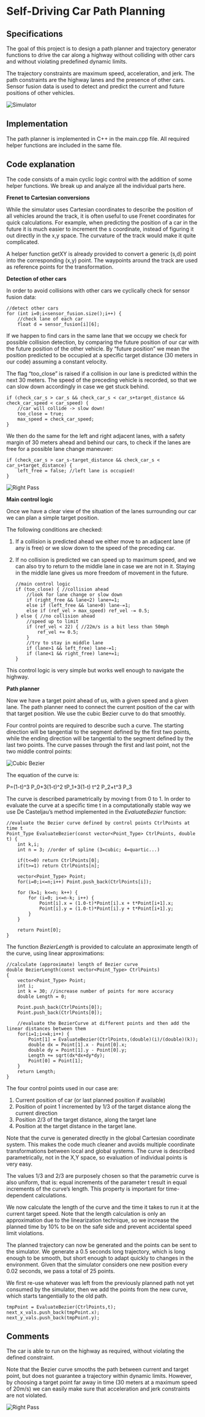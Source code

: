 # Self-Driving Car Path Planning #

## Specifications ##
The goal of this project is to design a path planner and trajectory generator functions to drive the car along a highway without colliding with other cars and without violating predefined dynamic limits.

The trajectory constraints are maximum speed, acceleration, and jerk. The path constraints are the highway lanes and the presence of other cars.
Sensor fusion data is used to detect and predict the current and future positions of other vehicles.

![Simulator](screenshot.jpg)

## Implementation ##

The path planner is implemented in C++ in the main.cpp file. All required helper functions are included in the same file.

## Code explanation ##

The code consists of a main cyclic logic control with the addition of some helper functions. We break up and analyze all the individual parts here.

**Frenet to Cartesian conversions**

While the simulator uses Cartesian coordinates to describe the position of all vehicles around the track, it is often useful to use Frenet coordinates for quick calculations.
For example, when predicting the position of a car in the future it is much easier to increment the s coordinate, instead of figuring it out directly in the x,y space. The curvature of the track would make it quite complicated.

A helper function getXY is already provided to convert a generic (s,d) point into the corresponding (x,y) point. The waypoints around the track are used as reference points for the transformation.

**Detection of other cars**

In order to avoid collisions with other cars we cyclically check for sensor fusion data:

    //detect other cars
    for (int i=0;i<sensor_fusion.size();i++) {			
		//check lane of each car
		float d = sensor_fusion[i][6];

If we happen to find cars in the same lane that we occupy we check for possible collision detection, by comparing the future position of our car with the future position of the other vehicle. By “future position” we mean the position predicted to be occupied at a specific target distance (30 meters in our code) assuming a constant velocity.

The flag “too_close” is raised if a collision in our lane is predicted within the next 30 meters. The speed of the preceding vehicle is recorded, so that we can slow down accordingly in case we get stuck behind.

	if (check_car_s > car_s && check_car_s < car_s+target_distance && check_car_speed < car_speed) {
		//car will collide -> slow down!
		too_close = true;
		max_speed = check_car_speed;
	}

We then do the same for the left and right adjacent lanes, with a safety margin of 30 meters ahead and behind our cars, to check if the lanes are free for a possible lane change maneuver:

	if (check_car_s > car_s-target_distance && check_car_s < car_s+target_distance) {
		left_free = false; //left lane is occupied!
	}

![Right Pass](left_pass2.jpg)

**Main control logic**

Once we have a clear view of the situation of the lanes surrounding our car we can plan a simple target position.

The following conditions are checked:

1.	If a collision is predicted ahead we either move to an adjacent lane (if any is free) or we slow down to the speed of the preceding car.
2.	If no collision is predicted we can speed up to maximum speed, and we can also try to return to the middle lane in case we are not in it. Staying in the middle lane gives us more freedom of movement in the future.
	
		//main control logic
		if (too_close) { //collision ahead
			//look for lane change or slow down
			if (right_free && lane<2) lane+=1;
			else if (left_free && lane>0) lane-=1;
			else if (ref_vel > max_speed) ref_vel -= 0.5;
		} else { //no collision ahead
			//speed up to limit
			if (ref_vel < 22) { //22m/s is a bit less than 50mph
				ref_vel += 0.5;
			}
			//try to stay in middle lane
			if (lane>1 && left_free) lane-=1;
			if (lane<1 && right_free) lane+=1;
		}

This control logic is very simple but works well enough to navigate the highway.

**Path planner**

Now we have a target point ahead of us, with a given speed and a given lane. The path planner need to connect the current position of the car with that target position. We use the cubic Bezier curve to do that smoothly.

Four control points are required to describe such a curve. The starting direction will be tangential to the segment defined by the first two points, while the ending direction will be tangential to the segment defined by the last two points. The curve passes through the first and last point, not the two middle control points:

![Cubic Bezier](cubicBezier.png)
 
The equation of the curve is:

P=(1-t)^3 P_0+3(1-t)^2 tP_1+3(1-t) t^2 P_2+t^3 P_3

The curve is described parametrically by moving t from 0 to 1. In order to evaluate the curve at a specific time t in a computationally stable way we use De Casteljau’s method implemented in the *EvaluateBezier* function:

	//evaluate the Bezier curve defined by control points CtrlPoints at time t
	Point_Type EvaluateBezier(const vector<Point_Type> CtrlPoints, double t) {
		int k,i;
		int n = 3; //order of spline (3=cubic; 4=quartic...)
	
		if(t<=0) return CtrlPoints[0];
		if(t>=1) return CtrlPoints[n];
		
		vector<Point_Type> Point;	
		for(i=0;i<=n;i++) Point.push_back(CtrlPoints[i]);
		
		for (k=1; k<=n; k++) {
			for (i=0; i<=n-k; i++) {
				Point[i].x = (1.0-t)*Point[i].x + t*Point[i+1].x;
				Point[i].y = (1.0-t)*Point[i].y + t*Point[i+1].y;
			}
		}
		
		return Point[0];
	}

The function *BezierLength* is provided to calculate an approximate length of the curve, using linear approximations:

	//calculate (approximate) length of Bezier curve
	double BezierLength(const vector<Point_Type> CtrlPoints)
	{
		vector<Point_Type> Point;
		int i;
		int k = 30; //increase number of points for more accuracy
		double Length = 0;
		
		Point.push_back(CtrlPoints[0]);
		Point.push_back(CtrlPoints[0]);
		
		//evaluate the BezierCurve at different points and then add the linear distances between them
		for(i=1;i<=k;i++) {
			Point[1] = EvaluateBezier(CtrlPoints,(double)(i)/(double)(k));
			double dx = Point[1].x - Point[0].x;
			double dy = Point[1].y - Point[0].y;
			Length += sqrt(dx*dx+dy*dy);
			Point[0] = Point[1];
		}
		return Length;
	}

The four control points used in our case are:

1.	Current position of car (or last planned position if available)
2.	Position of point 1 incremented by 1/3 of the target distance along the current direction
3.	Position 2/3 of the target distance, along the target lane
4.	Position at the target distance in the target lane.

Note that the curve is generated directly in the global Cartesian coordinate system. This makes the code much cleaner and avoids multiple coordinate transformations between local and global systems. The curve is described parametrically, not in the X,Y space, so evaluation of individual points is very easy.

The values 1/3 and 2/3 are purposely chosen so that the parametric curve is also uniform, that is: equal increments of the parameter t result in equal increments of the curve’s length. This property is important for time-dependent calculations.

We now calculate the length of the curve and the time it takes to run it at the current target speed. Note that the length calculation is only an approximation due to the linearization technique, so we increase the planned time by 10% to be on the safe side and prevent accidental speed limit violations.

The planned trajectory can now be generated and the points can be sent to the simulator. We generate a 0.5 seconds long trajectory, which is long enough to be smooth, but short enough to adapt quickly to changes in the environment. Given that the simulator considers one new position every 0.02 seconds, we pass a total of 25 points.

We first re-use whatever was left from the previously planned path not yet consumed by the simulator, then we add the points from the new curve, which starts tangentially to the old path.

	tmpPoint = EvaluateBezier(CtrlPoints,t);
	next_x_vals.push_back(tmpPoint.x);
	next_y_vals.push_back(tmpPoint.y);

## Comments ##

The car is able to run on the highway as required, without violating the defined constraint.

Note that the Bezier curve smooths the path between current and target point, but does not guarantee a trajectory within dynamic limits. However, by choosing a target point far away in time (30 meters at a maximum speed of 20m/s) we can easily make sure that acceleration and jerk constraints are not violated.

![Right Pass](right_pass.jpg)
